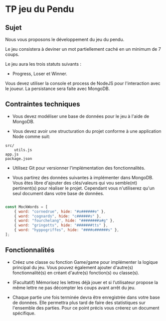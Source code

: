 
# TP jeu du Pendu

## Sujet

Nous vous proposons le développement du jeu du pendu.

Le jeu consistera à deviner un mot partiellement caché en un minimum de 7 coups.

Le jeu aura les trois statuts suivants :

- Progress, Loser et Winner.

Vous devez utiliser la console et process de NodeJS pour l'interaction avec le joueur. La persistance sera faite avec MongoDB.

## Contraintes techniques

- Vous devez modéliser une base de données pour le jeu à l'aide de MongoDB. 

- Vous devez avoir une structuration du projet conforme à une application Node comme suit:

```text
src/
    utils.js
app.js
package.json
```

- Utilisez Git pour versionner l'implémentation des fonctionnalités.

- Vous partirez des données suivantes à implémenter dans MongoDB. Vous êtes libre d'ajouter des clés/valeurs qui vou semble(nt) pertinent(s) pour réaliser le projet. Cependant vous n'utiliserez qu'un seul document dans votre base de données.

```js

const MockWords = [
    { word: "cornedrue", hide: "#o######e" },
    { word: "cognards", hide: "c######s" },
    { word: "fourchelang", hide: "########a#g" },
    { word: "gringotts", hide: "#######tts" },
    { word: "hyppogriffes", hide: "####o######s" },
];
```

## Fonctionnalités

- Créez une classe ou fonction Game/game pour implémenter la logique principal du jeu. Vous pouvez également ajouter d'autre(s) fonctionnalité(s) en créant d'autre(s) fonction(s) ou classe(s).

- (Facultatif) Mémorisez les lettres déjà jouer et si l’utilisateur propose la même lettre ne pas décompter les coups avant arrêt du jeu.

- Chaque partie une fois terminée devra être enregistrée dans votre base de données. Elle permettra plus tard de faire des statistiques sur l'ensemble des parties. Pour ce point précis vous créerez un document spécifique.

